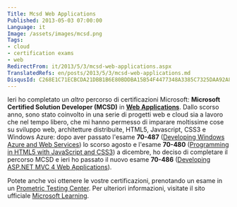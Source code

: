 ```yaml
---
Title: Mcsd Web Applications
Published: 2013-05-03 07:00:00
Language: it
Image: /assets/images/mcsd.png
Tags:
- cloud
- certification exams
- web
RedirectFrom: it/2013/5/3/mcsd-web-applications.aspx
TranslatedRefs: en/posts/2013/5/3/mcsd-web-applications.md
DisqusId: C268E1C71ECBCDA21DBB1B6E80BDDBA15B54F4477348A3385C7325DAA92A88DA
---
```

Ieri ho completato un *altro* percorso di certificazioni Microsoft: **Microsoft Certified Solution Developer (MCSD)** in <a href="http://www.microsoft.com/learning/en/us/mcsd-web-apps-certification.aspx#fbid=em2iUXf22_O" target="_blank">**Web Applications**</a>. Dallo scorso anno, sono stato coinvolto in una serie di progetti web e cloud sia a lavoro che nel tempo libero, che mi hanno permesso di imparare moltissime cose su sviluppo web, architetture distribuite, HTML5, Javascript, CSS3 e Windows Azure: dopo aver passato l'esame **70-487** (<a href="https://www.microsoft.com/learning/en/us/exam.aspx?id=70-487#fbid=em2iUXf22_O" target="_blank">Developing Windows Azure and Web Services</a>) lo scorso agosto e l'esame **70-480** (<a href="http://www.microsoft.com/learning/en/us/exam.aspx?id=70-480" target="_blank">Programming in HTML5 with JavaScript and CSS3</a>) a dicembre, ho deciso di completare il percorso MCSD e ieri ho passato il nuovo esame **70-486** (<a href="http://www.microsoft.com/learning/en/us/exam.aspx?id=70-486#fbid=em2iUXf22_O" target="_blank">Developing ASP.NET MVC 4 Web Applications</a>).

Potete anche voi ottenere le vostre certificazioni, prenotando un esame in un <a href="https://www.prometric.com/en-us/Pages/home.aspx" target="_blank">Prometric Testing Center</a>. Per ulteriori informazioni, visitate il sito ufficiale <a href="https://www.microsoft.com/learning/en/us/default.aspx" target="_blank">Microsoft Learning</a>.